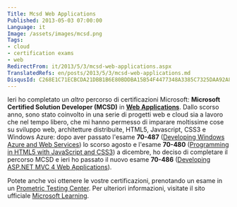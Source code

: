 ```yaml
---
Title: Mcsd Web Applications
Published: 2013-05-03 07:00:00
Language: it
Image: /assets/images/mcsd.png
Tags:
- cloud
- certification exams
- web
RedirectFrom: it/2013/5/3/mcsd-web-applications.aspx
TranslatedRefs: en/posts/2013/5/3/mcsd-web-applications.md
DisqusId: C268E1C71ECBCDA21DBB1B6E80BDDBA15B54F4477348A3385C7325DAA92A88DA
---
```

Ieri ho completato un *altro* percorso di certificazioni Microsoft: **Microsoft Certified Solution Developer (MCSD)** in <a href="http://www.microsoft.com/learning/en/us/mcsd-web-apps-certification.aspx#fbid=em2iUXf22_O" target="_blank">**Web Applications**</a>. Dallo scorso anno, sono stato coinvolto in una serie di progetti web e cloud sia a lavoro che nel tempo libero, che mi hanno permesso di imparare moltissime cose su sviluppo web, architetture distribuite, HTML5, Javascript, CSS3 e Windows Azure: dopo aver passato l'esame **70-487** (<a href="https://www.microsoft.com/learning/en/us/exam.aspx?id=70-487#fbid=em2iUXf22_O" target="_blank">Developing Windows Azure and Web Services</a>) lo scorso agosto e l'esame **70-480** (<a href="http://www.microsoft.com/learning/en/us/exam.aspx?id=70-480" target="_blank">Programming in HTML5 with JavaScript and CSS3</a>) a dicembre, ho deciso di completare il percorso MCSD e ieri ho passato il nuovo esame **70-486** (<a href="http://www.microsoft.com/learning/en/us/exam.aspx?id=70-486#fbid=em2iUXf22_O" target="_blank">Developing ASP.NET MVC 4 Web Applications</a>).

Potete anche voi ottenere le vostre certificazioni, prenotando un esame in un <a href="https://www.prometric.com/en-us/Pages/home.aspx" target="_blank">Prometric Testing Center</a>. Per ulteriori informazioni, visitate il sito ufficiale <a href="https://www.microsoft.com/learning/en/us/default.aspx" target="_blank">Microsoft Learning</a>.